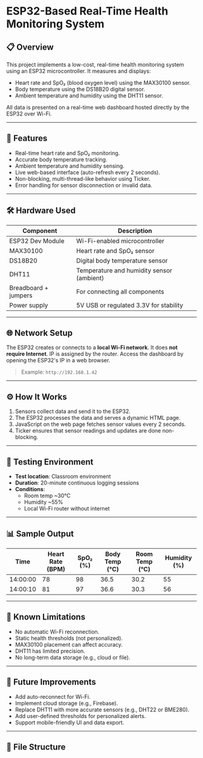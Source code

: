 # ESP32-Based Real-Time Health Monitoring System

## 📋 Overview

This project implements a low-cost, real-time health monitoring system using an ESP32 microcontroller. It measures and displays:
- Heart rate and SpO₂ (blood oxygen level) using the MAX30100 sensor.
- Body temperature using the DS18B20 digital sensor.
- Ambient temperature and humidity using the DHT11 sensor.

All data is presented on a real-time web dashboard hosted directly by the ESP32 over Wi-Fi.

---

## 🔧 Features

- Real-time heart rate and SpO₂ monitoring.
- Accurate body temperature tracking.
- Ambient temperature and humidity sensing.
- Live web-based interface (auto-refresh every 2 seconds).
- Non-blocking, multi-thread-like behavior using Ticker.
- Error handling for sensor disconnection or invalid data.

---

## 🛠️ Hardware Used

| Component              | Description                               |
|------------------------|-------------------------------------------|
| ESP32 Dev Module       | Wi-Fi-enabled microcontroller             |
| MAX30100               | Heart rate and SpO₂ sensor                |
| DS18B20                | Digital body temperature sensor           |
| DHT11                  | Temperature and humidity sensor (ambient) |
| Breadboard + jumpers   | For connecting all components             |
| Power supply           | 5V USB or regulated 3.3V for stability     |

---

## 🌐 Network Setup

The ESP32 creates or connects to a **local Wi-Fi network**. It does **not require Internet**. IP is assigned by the router. Access the dashboard by opening the ESP32's IP in a web browser.

> Example: `http://192.168.1.42`

---

## ⚙️ How It Works

1. Sensors collect data and send it to the ESP32.
2. The ESP32 processes the data and serves a dynamic HTML page.
3. JavaScript on the web page fetches sensor values every 2 seconds.
4. Ticker ensures that sensor readings and updates are done non-blocking.

---

## 🧪 Testing Environment

- **Test location**: Classroom environment
- **Duration**: 20-minute continuous logging sessions
- **Conditions**:
  - Room temp ~30°C
  - Humidity ~55%
  - Local Wi-Fi router without internet

---

## 📊 Sample Output

| Time     | Heart Rate (BPM) | SpO₂ (%) | Body Temp (°C) | Room Temp (°C) | Humidity (%) |
|----------|------------------|----------|----------------|----------------|---------------|
| 14:00:00 | 78               | 98       | 36.5           | 30.2           | 55            |
| 14:00:10 | 81               | 97       | 36.6           | 30.3           | 56            |

---

## 🚫 Known Limitations

- No automatic Wi-Fi reconnection.
- Static health thresholds (not personalized).
- MAX30100 placement can affect accuracy.
- DHT11 has limited precision.
- No long-term data storage (e.g., cloud or file).

---

## 🏁 Future Improvements

- Add auto-reconnect for Wi-Fi.
- Implement cloud storage (e.g., Firebase).
- Replace DHT11 with more accurate sensors (e.g., DHT22 or BME280).
- Add user-defined thresholds for personalized alerts.
- Support mobile-friendly UI and data export.

---

## 📁 File Structure

